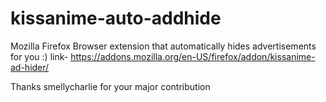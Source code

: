 # kissanime-auto-addhide
Mozilla Firefox Browser extension that automatically hides advertisements for you :)
link- https://addons.mozilla.org/en-US/firefox/addon/kissanime-ad-hider/



Thanks smellycharlie for your major contribution 
